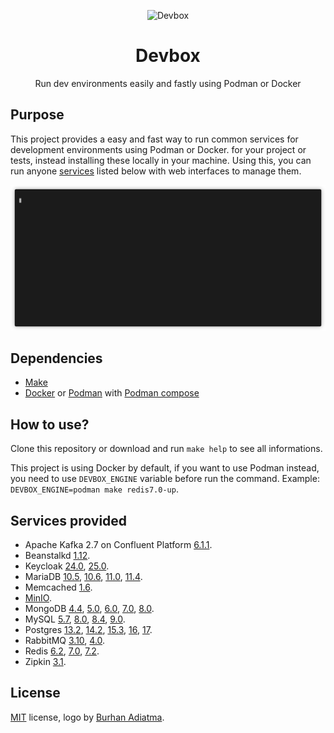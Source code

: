 <p align="center"><img alt="Devbox" src="./cube-11.png" /></p>
<h1 align="center">Devbox</h1>
<p align="center">Run dev environments easily and fastly using Podman or Docker</p>

## Purpose

This project provides a easy and fast way to run common services for development environments using Podman or Docker. for your project or tests, instead installing these locally in your machine. Using this, you can run anyone [services](#services-provided) listed below with web interfaces to manage them.

<p align="center"><a href="./terminal.gif?raw=true"><img alt="Terminal" src="./terminal.gif?raw=true" /></a></p>

## Dependencies

* [Make](https://www.gnu.org/software/make/)
* [Docker](https://www.docker.com/) or [Podman](https://podman.io/) with [Podman compose](https://github.com/containers/podman-compose)

## How to use?

Clone this repository or download and run `make help` to see all informations.

This project is using Docker by default, if you want to use Podman instead, you need to use `DEVBOX_ENGINE` variable before run the command. Example: `DEVBOX_ENGINE=podman make redis7.0-up`.

## Services provided

* Apache Kafka 2.7 on Confluent Platform [6.1.1](https://docs.confluent.io/platform/6.1.1/release-notes/index.html).
* Beanstalkd [1.12](https://beanstalkd.github.io/2020/06/04/1.12-release-notes.html).
* Keycloak [24.0](https://www.keycloak.org/docs/latest/release_notes/index.html#keycloak-24-0-0), [25.0](https://www.keycloak.org/docs/latest/release_notes/index.html#keycloak-25-0-0).
* MariaDB [10.5](https://mariadb.com/kb/en/mariadb-server-10-5/), [10.6](https://mariadb.com/kb/en/mariadb-server-10-6/), [11.0](https://mariadb.com/kb/en/mariadb-server-11-0/), [11.4](https://mariadb.com/kb/en/mariadb-server-11-4/).
* Memcached [1.6](https://memcached.org/).
* [MinIO](https://min.io/).
* MongoDB [4.4](https://docs.mongodb.com/manual/release-notes/4.4/), [5.0](https://docs.mongodb.com/manual/release-notes/5.0/), [6.0](https://docs.mongodb.com/manual/release-notes/6.0/), [7.0](https://docs.mongodb.com/manual/release-notes/7.0/), [8.0](https://docs.mongodb.com/manual/release-notes/8.0/).
* MySQL [5.7](https://dev.mysql.com/doc/relnotes/mysql/5.7/en/), [8.0](https://dev.mysql.com/doc/relnotes/mysql/8.0/en/), [8.4](https://dev.mysql.com/doc/relnotes/mysql/8.4/en/), [9.0](https://dev.mysql.com/doc/relnotes/mysql/9.0/en/).
* Postgres [13.2](https://www.postgresql.org/docs/13/release-13-2.html), [14.2](https://www.postgresql.org/docs/14/release-14-2.html), [15.3](https://www.postgresql.org/docs/15/release-15-3.html), [16](https://www.postgresql.org/docs/16/release.html), [17](https://www.postgresql.org/docs/17/release.html).
* RabbitMQ [3.10](https://blog.rabbitmq.com/tags/v3.10.x/), [4.0](https://www.rabbitmq.com/blog/tags/rabbit-mq-4-0).
* Redis [6.2](https://raw.githubusercontent.com/redis/redis/6.2/00-RELEASENOTES), [7.0](https://raw.githubusercontent.com/redis/redis/7.0/00-RELEASENOTES), [7.2](https://raw.githubusercontent.com/redis/redis/7.2/00-RELEASENOTES).
* Zipkin [3.1](https://github.com/openzipkin/zipkin/releases/tag/3.1.0).

## License
[MIT](/license) license, logo by [Burhan Adiatma](https://www.vecteezy.com/members/gembuls).
